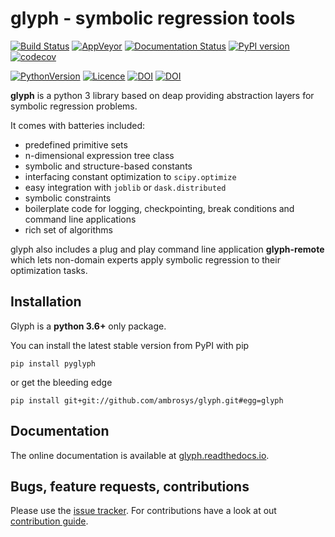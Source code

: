 glyph - symbolic regression tools
=================================

[![Build
Status](https://travis-ci.org/Ambrosys/glyph.svg?branch=master)](https://travis-ci.org/Ambrosys/glyph)
[![AppVeyor](https://ci.appveyor.com/api/projects/status/rbl2b44yfnfk4owi/branch/master?svg=true)](https://ci.appveyor.com/project/Ohjeah/glyph)
[![Documentation Status](https://readthedocs.org/projects/glyph/badge/?version=latest)](http://glyph.readthedocs.io/en/latest/?badge=latest)
[![PyPI
version](https://img.shields.io/pypi/v/pyglyph.svg)](https://pypi.python.org/pypi/pyglyph/)
[![codecov](https://img.shields.io/codecov/c/github/Ambrosys/glyph.svg?branch=master)](https://codecov.io/gh/Ambrosys/glyph)

[![PythonVersion](https://img.shields.io/pypi/pyversions/pyglyph.svg)](https://img.shields.io/pypi/pyversions/pyglyph.svg)
[![Licence](https://img.shields.io/pypi/l/pyglyph.svg)](https://img.shields.io/pypi/l/pyglyph.svg)
[![DOI](https://zenodo.org/badge/75950324.svg)](https://zenodo.org/badge/latestdoi/75950324)
[![DOI](https://img.shields.io/badge/DOI-10.5334%2Fjors.192-blue.svg
)](http://doi.org/10.5334/jors.192)

**glyph** is a python 3 library based on deap providing abstraction
layers for symbolic regression problems.

It comes with batteries included:

- predefined primitive sets
- n-dimensional expression tree class
- symbolic and structure-based constants
- interfacing constant optimization to `scipy.optimize`
- easy integration with `joblib` or `dask.distributed`
- symbolic constraints
- boilerplate code for logging, checkpointing, break conditions and command line applications
- rich set of algorithms

glyph also includes a plug and play command line application
**glyph-remote** which lets non-domain experts apply symbolic regression
to their optimization tasks.

Installation
------------

Glyph is a **python 3.6+** only package.

You can install the latest stable version from PyPI with pip

`pip install pyglyph`

or get the bleeding edge

`pip install git+git://github.com/ambrosys/glyph.git#egg=glyph`

Documentation
-------------

The online documentation is available at
[glyph.readthedocs.io](https://glyph.readthedocs.io).

Bugs, feature requests, contributions
-------------------------------------

Please use the [issue tracker](https://github.com/Ambrosys/glyph/issues).
For contributions have a look at out [contribution
guide](https://github.com/ambrosys/glyph/blob/master/.github/CONTRIBUTING).
